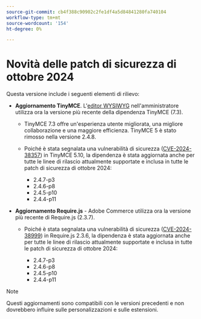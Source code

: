 ```yaml
---
source-git-commit: cb4f388c90902c2fe1df4a5d84841280fa740104
workflow-type: tm+mt
source-wordcount: '154'
ht-degree: 0%

---
```

# Novità delle patch di sicurezza di ottobre 2024

Questa versione include i seguenti elementi di rilievo:

* **Aggiornamento TinyMCE**. L&#39;[editor WYSIWYG](https://experienceleague.adobe.com/en/docs/commerce-admin/content-design/wysiwyg/editor) nell&#39;amministratore utilizza ora la versione più recente della dipendenza TinyMCE (7.3&#x200B;).

   * TinyMCE 7.3 offre un&#39;esperienza utente migliorata, una migliore collaborazione e una maggiore efficienza. TinyMCE 5 è stato rimosso nella versione 2.4.8&#x200B;.

   * Poiché è stata segnalata una vulnerabilità di sicurezza ([CVE-2024-38357](https://nvd.nist.gov/vuln/detail/CVE-2024-38357)) in TinyMCE 5.10, la dipendenza è stata aggiornata anche per tutte le linee di rilascio attualmente supportate e inclusa in tutte le patch di sicurezza di ottobre 2024:

      * 2.4.7-p3
      * 2.4.6-p8
      * 2.4.5-p10
      * 2.4.4-p11

* **Aggiornamento Require.js** - Adobe Commerce utilizza ora la versione più recente di Require.js (2.3.7).

   * Poiché è stata segnalata una vulnerabilità di sicurezza ([CVE-2024-38999](https://nvd.nist.gov/vuln/detail/CVE-2024-38999)) in Require.js 2.3.6, la dipendenza è stata aggiornata anche per tutte le linee di rilascio attualmente supportate e inclusa in tutte le patch di sicurezza di ottobre 2024:

      * 2.4.7-p3
      * 2.4.6-p8
      * 2.4.5-p10
      * 2.4.4-p11

>[!NOTE]
>
>Questi aggiornamenti sono compatibili con le versioni precedenti e non dovrebbero influire sulle personalizzazioni e sulle estensioni.&#x200B;
